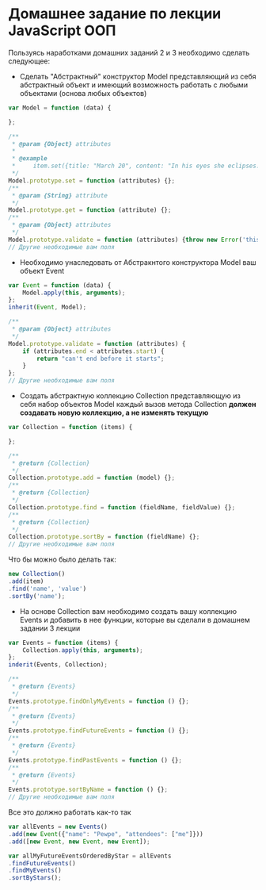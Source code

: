 # Домашнее задание по лекции JavaScript ООП

Пользуясь наработками домашних заданий 2 и 3 необходимо сделать следующее:

  * Сделать "Абстрактный" конструктор Model представляющий из себя абстрактный объект
  и имеющий возможность работать с любыми объектами (основа любых объектов)

```javascript
var Model = function (data) {

};

/**
 * @param {Object} attributes
 *
 * @example
 *     item.set({title: "March 20", content: "In his eyes she eclipses..."});
 */
Model.prototype.set = function (attributes) {};
/**
 * @param {String} attribute
 */
Model.prototype.get = function (attribute) {};
/**
 * @param {Object} attributes
 */
Model.prototype.validate = function (attributes) {throw new Error('this is Abstract method')};
// Другие необходимые вам поля
```

  * Необходимо унаследовать от Абстракнтого конструктора Model ваш объект Event

```javascript
var Event = function (data) {
    Model.apply(this, arguments);
};
inherit(Event, Model);

/**
 * @param {Object} attributes
 */
Model.prototype.validate = function (attributes) {
    if (attributes.end < attributes.start) {
        return "can't end before it starts";
    }
};
// Другие необходимые вам поля
```

  * Cоздать абстрактную коллекцию Collection представляющую из себя набор объектов Model каждый вызов метода Collection
  **должен создавать новую коллекцию, а не изменять текущую**

```javascript
var Collection = function (items) {

};

/**
 * @return {Collection}
 */
Collection.prototype.add = function (model) {};
/**
 * @return {Collection}
 */
Collection.prototype.find = function (fieldName, fieldValue) {};
/**
 * @return {Collection}
 */
Collection.prototype.sortBy = function (fieldName) {};
// Другие необходимые вам поля
```

Что бы можно было делать так:

```javascript
new Collection()
.add(item)
.find('name', 'value')
.sortBy('name');
```

  * На основе Collection вам необходимо создать вашу коллекцию Events и добавить в нее функции, которые вы сделали в домашнем задании
  3 лекции

```javascript
var Events = function (items) {
    Collection.apply(this, arguments);
};
inderit(Events, Collection);

/**
 * @return {Events}
 */
Events.prototype.findOnlyMyEvents = function () {};
/**
 * @return {Events}
 */
Events.prototype.findFutureEvents = function () {};
/**
 * @return {Events}
 */
Events.prototype.findPastEvents = function () {};
/**
 * @return {Events}
 */
Events.prototype.sortByName = function () {};
// Другие необходимые вам поля
```

Все это должно работать как-то так

```javascript
var allEvents = new Events()
.add(new Event({"name": "Pewpe", "attendees": ["me"]}))
.add([new Event, new Event, new Event]);

var allMyFutureEventsOrderedByStar = allEvents
.findFutureEvents()
.findMyEvents()
.sortByStars();
```